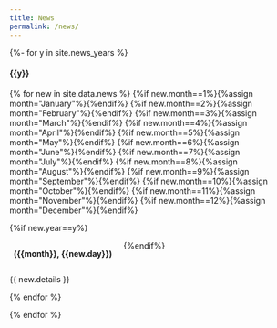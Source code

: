 ```yaml
---
title: News
permalink: /news/
---
```


{%- for y in site.news_years %}
<h4>{{y}}</h4>

<div>
{% for new in site.data.news %}
{%if new.month==1%}{%assign month="January"%}{%endif%}
{%if new.month==2%}{%assign month="February"%}{%endif%}
{%if new.month==3%}{%assign month="March"%}{%endif%}
{%if new.month==4%}{%assign month="April"%}{%endif%}
{%if new.month==5%}{%assign month="May"%}{%endif%}
{%if new.month==6%}{%assign month="June"%}{%endif%}
{%if new.month==7%}{%assign month="July"%}{%endif%}
{%if new.month==8%}{%assign month="August"%}{%endif%}
{%if new.month==9%}{%assign month="September"%}{%endif%}
{%if new.month==10%}{%assign month="October"%}{%endif%}
{%if new.month==11%}{%assign month="November"%}{%endif%}
{%if new.month==12%}{%assign month="December"%}{%endif%}

{%if new.year==y%}
<div class="row">
<column style="float:left; width:180px; text-align:right; padding-right:20px"><p><b>({{month}}, {{new.day}})</b></p></column>
<column style="float:left; width:600px; text-align:justify"><p>{{ new.details }}</p></column>
</div>
    
{%endif%}

{% endfor %}
</div>
{% endfor %}
